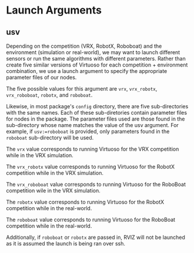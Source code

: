# Launch Arguments

## usv

Depending on the competition (VRX, RobotX, Roboboat) and the environment (simulation or real-world), we may want to launch different sensors or run the same algorithms with different parameters. Rather than create five similar versions of Virtuoso for each competition + environment combination, we use a launch argument to specify the appropriate parameter files of our nodes.

The five possible values for this argument are `vrx`, `vrx_robotx`, `vrx_roboboat`, `robotx`, and `roboboat`.

Likewise, in most package's `config` directory, there are five sub-directories with the same names. Each of these sub-diretories contain parameter files for nodes in the package. The parameter files used are those found in the sub-directory whose name matches the value of the usv argument. For example, if `usv:=roboboat` is provided, only parameters found in the `roboboat` sub-directory will be used.

The `vrx` value corresponds to running Virtuoso for the VRX competition while in the VRX simulation.

The `vrx_robotx` value corresponds to running Virtuoso for the RobotX competition while in the VRX simulation.

The `vrx_roboboat` value corresponds to running Virtuoso for the RoboBoat competition wile in the VRX simulation.

The `robotx` value corresponds to running Virtuoso for the RobotX competition while in the real-world.

The `roboboat` value corresponds to running Virtuoso for the RoboBoat competition while in the real-world.

Additionally, if `roboboat` or `robotx` are passed in, RVIZ will not be launched as it is assumed the launch is being ran over ssh.

